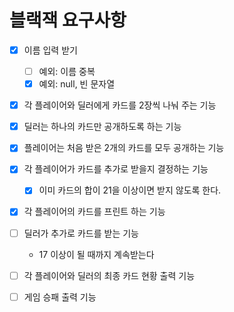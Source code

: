 # 블랙잭 요구사항

- [x] 이름 입력 받기
	- [ ] 예외: 이름 중복
	- [x] 예외: null, 빈 문자열
- [x] 각 플레이어와 딜러에게 카드를 2장씩 나눠 주는 기능
- [x] 딜러는 하나의 카드만 공개하도록 하는 기능
- [x] 플레이어는 처음 받은 2개의 카드를 모두 공개하는 기능
- [x] 각 플레이어가 카드를 추가로 받을지 결정하는 기능
	- [x] 이미 카드의 합이 21을 이상이면 받지 않도록 한다.
- [x] 각 플레이어의 카드를 프린트 하는 기능
- [ ] 딜러가 추가로 카드를 받는 기능
	- 17 이상이 될 때까지 계속받는다

- [ ] 각 플레이어와 딜러의 최종 카드 현황 출력 기능
- [ ] 게임 승패 출력 기능
